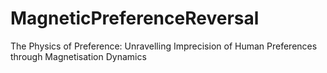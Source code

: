 # MagneticPreferenceReversal
The Physics of Preference: Unravelling Imprecision of Human Preferences through Magnetisation Dynamics
